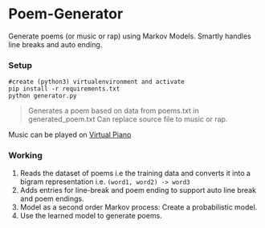 # Poem-Generator
Generate poems (or music or rap) using Markov Models.
Smartly handles line breaks and auto ending.

### Setup

    #create (python3) virtualenvironment and activate
    pip install -r requirements.txt
    python generator.py

> Generates a poem based on data from poems.txt in generated_poem.txt
> Can replace source file to music or rap.

Music can be played on [Virtual Piano](https://virtualpiano.net/)


### Working

1. Reads the dataset of poems i.e the training data and converts it into a bigram representation i.e. `(word1, word2) -> word3`
2. Adds entries for line-break and poem ending to support auto line break and poem endings.
3. Model as a second order Markov process: Create a probabilistic model.
4. Use the learned model to generate poems.
